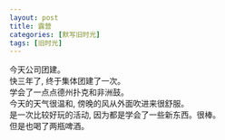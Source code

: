 ```yaml
---
layout: post
title: 露营
categories: [默写旧时光]
tags: [旧时光]
---
```

今天公司团建。  
快三年了, 终于集体团建了一次。  
学会了一点点德州扑克和非洲鼓。  
今天的天气很温和, 傍晚的风从外面吹进来很舒服。   
是一次比较好玩的活动, 因为都是学会了一些新东西。很棒。  
但是也喝了两瓶啤酒。  


